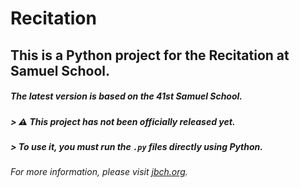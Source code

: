 # Recitation

## This is a Python project for the **Recitation** at Samuel School.

##### The latest version is based on the 41st Samuel School.

##### > ⚠️ This project has not been officially released yet.  
##### > To use it, you must run the `.py` files directly using Python.

###### For more information, please visit [jbch.org](https://jbch.org).
